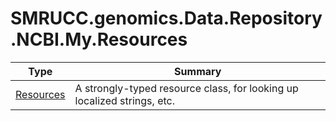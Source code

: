 ﻿
# SMRUCC.genomics.Data.Repository.NCBI.My.Resources

|Type|Summary|
|----|-------|
|[Resources](./Resources.md)|A strongly-typed resource class, for looking up localized strings, etc.|

